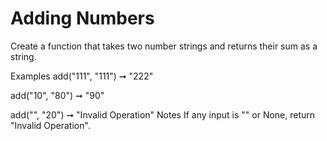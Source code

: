 # Adding Numbers

Create a function that takes two number strings and returns their sum as a string.

Examples
add("111", "111") ➞ "222"

add("10", "80") ➞ "90"

add("", "20") ➞ "Invalid Operation"
Notes
If any input is "" or None, return "Invalid Operation".
